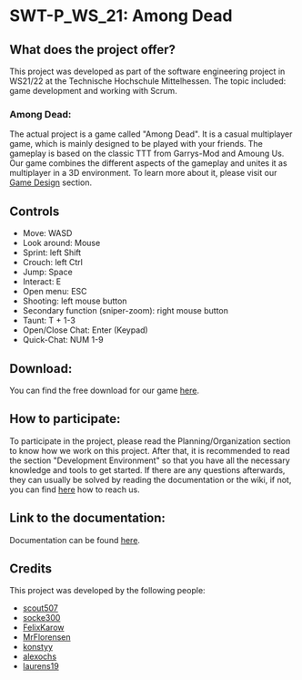 # SWT-P_WS_21: **Among Dead**

## What does the project offer?
This project was developed as part of the software engineering project in WS21/22 at the Technische Hochschule Mittelhessen.
The topic included: game development and working with Scrum.

### Among Dead:
The actual project is a game called "Among Dead". It is a casual multiplayer game, which is mainly designed to be played with your friends.
The gameplay is based on the classic TTT from Garrys-Mod and Amoung Us. Our game combines the different aspects of the gameplay and unites it as multiplayer in a 3D environment. To learn more about it, please visit our [Game Design](https://github.com/scout507/SWT-P_WS_21/wiki/Game-Design#idee) section.

## Controls

* Move: WASD
* Look around: Mouse
* Sprint: left Shift
* Crouch: left Ctrl
* Jump: Space
* Interact: E
* Open menu: ESC
* Shooting: left mouse button
* Secondary function (sniper-zoom): right mouse button
* Taunt: T + 1-3
* Open/Close Chat: Enter (Keypad)
* Quick-Chat: NUM 1-9

## Download:
You can find the free download for our game [here]().

## How to participate:
To participate in the project, please read the Planning/Organization section to know how we work on this project. After that, it is recommended to read the section "Development Environment" so that you have all the necessary knowledge and tools to get started. If there are any questions afterwards, they can usually be solved by reading the documentation or the wiki, if not, you can find [here]() how to reach us.

## Link to the documentation:
Documentation can be found [here](https://scout507.github.io/SWT-P_WS_21/annotated.html).

## Credits
This project was developed by the following people: 
* [scout507](https://github.com/scout507)
* [socke300](https://github.com/socke300)
* [FelixKarow](https://github.com/FelixKarow)
* [MrFlorensen](https://github.com/MrFlorensen)
* [konstyy](https://github.com/konstyy)
* [alexochs](https://github.com/alexochs)
* [laurens19](https://github.com/laurens19)
